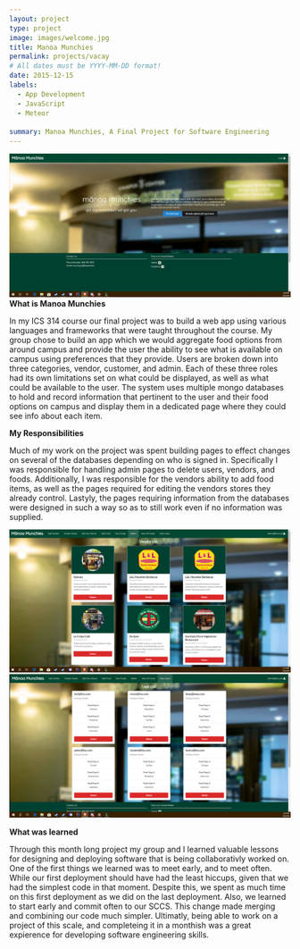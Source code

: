 ```yaml
---
layout: project
type: project
image: images/welcome.jpg
title: Manoa Munchies
permalink: projects/vacay
# All dates must be YYYY-MM-DD format!
date: 2015-12-15
labels:
  - App Development
  - JavaScript
  - Meteor

summary: Manoa Munchies, A Final Project for Software Engineering
---
```


<img class="ui image" src="../images/welcome.png">
<b>What is Manoa Munchies</b>
<p>
  In my ICS 314 course our final project was to build a web app using various languages and frameworks that were taught throughout the course. My group chose to build an app which we would aggregate food options from around campus and provide the user the ability to see what is available on campus using preferences that they provide. Users are broken down into three categories, vendor, customer, and admin. Each of these three roles had its own limitations set on what could be displayed, as well as what could be available to the user. The system uses multiple mongo databases to hold and record information that pertinent to the user and their food options on campus and display them in a dedicated page where they could see info about each item.
</p>

<b>My Responsibilities</b>
<p>
  Much of my work on the project was spent building pages to effect changes on several of the databases depending on who is signed in. Specifically I was responsible for handling admin pages to delete users, vendors, and foods. Additionally, I was responsible for the vendors ability to add food items, as well as the pages required for editing the vendors stores they already control. Lastyly, the pages requiring information from the databases were designed in such a way so as to still work even if no information was supplied.
 </p>
 <p>
 <img class="ui medium rounded image" src="../images/Admin.png">
<img class="ui medium rounded image" src="../images/user.png">
 </p>
 <p></p>
 <b>What was learned</b>
 <p>
  Through this month long project my group and I learned valuable lessons for designing and deploying software that is being collaborativly worked on. One of the first things we learned was to meet early, and to meet often. While our first deployment should have had the least hiccups, given that we had the simplest code in that moment. Despite this, we spent as much time on this first deployment as we did on the last deployment. Also, we learned to start early and commit often to our SCCS. This change made merging and combining our code much simpler. Ultimatly, being able to work on a project of this scale, and completeing it in a monthish was a great expierence for developing software engineering skills.
 </p>
